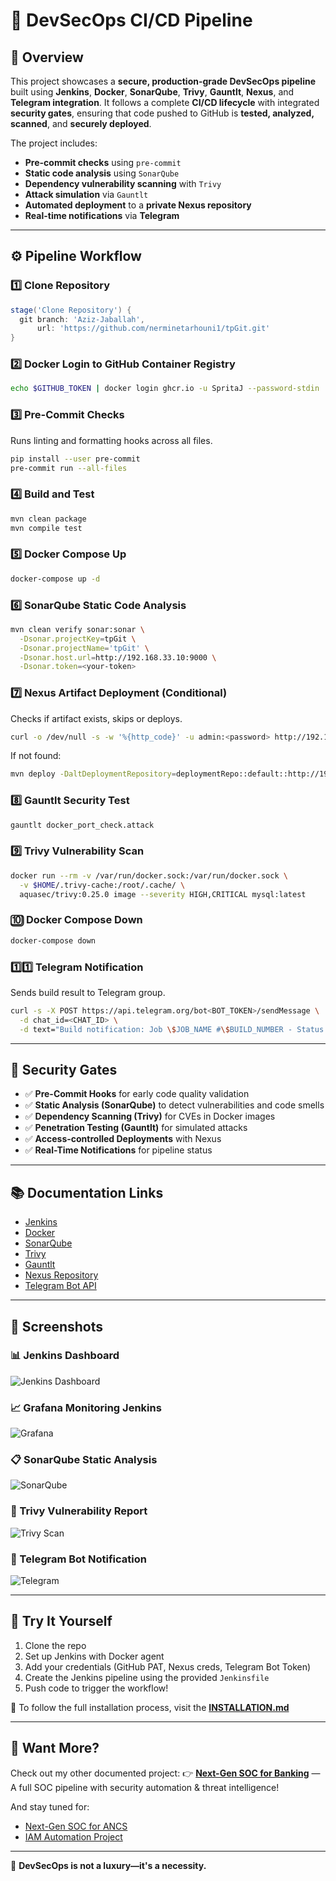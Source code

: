 # 🔐 DevSecOps CI/CD Pipeline

## 📌 Overview
This project showcases a **secure, production-grade DevSecOps pipeline** built using **Jenkins**, **Docker**, **SonarQube**, **Trivy**, **Gauntlt**, **Nexus**, and **Telegram integration**. It follows a complete **CI/CD lifecycle** with integrated **security gates**, ensuring that code pushed to GitHub is **tested, analyzed, scanned**, and **securely deployed**.

The project includes:
- **Pre-commit checks** using `pre-commit`
- **Static code analysis** using `SonarQube`
- **Dependency vulnerability scanning** with `Trivy`
- **Attack simulation** via `Gauntlt`
- **Automated deployment** to a **private Nexus repository**
- **Real-time notifications** via **Telegram**

---

## ⚙️ Pipeline Workflow

### **1️⃣ Clone Repository**
```groovy
stage('Clone Repository') {
  git branch: 'Aziz-Jaballah',
      url: 'https://github.com/nerminetarhouni1/tpGit.git'
}
```

### **2️⃣ Docker Login to GitHub Container Registry**
```sh
echo $GITHUB_TOKEN | docker login ghcr.io -u SpritaJ --password-stdin
```

### **3️⃣ Pre-Commit Checks**
Runs linting and formatting hooks across all files.
```sh
pip install --user pre-commit
pre-commit run --all-files
```

### **4️⃣ Build and Test**
```sh
mvn clean package
mvn compile test
```

### **5️⃣ Docker Compose Up**
```sh
docker-compose up -d
```

### **6️⃣ SonarQube Static Code Analysis**
```sh
mvn clean verify sonar:sonar \
  -Dsonar.projectKey=tpGit \
  -Dsonar.projectName='tpGit' \
  -Dsonar.host.url=http://192.168.33.10:9000 \
  -Dsonar.token=<your-token>
```

### **7️⃣ Nexus Artifact Deployment (Conditional)**
Checks if artifact exists, skips or deploys.
```sh
curl -o /dev/null -s -w '%{http_code}' -u admin:<password> http://192.168.33.10:8081/repository/maven-releases/...jar
```
If not found:
```sh
mvn deploy -DaltDeploymentRepository=deploymentRepo::default::http://192.168.33.10:8081/repository/maven-releases/
```

### **8️⃣ Gauntlt Security Test**
```sh
gauntlt docker_port_check.attack
```

### **9️⃣ Trivy Vulnerability Scan**
```sh
docker run --rm -v /var/run/docker.sock:/var/run/docker.sock \
  -v $HOME/.trivy-cache:/root/.cache/ \
  aquasec/trivy:0.25.0 image --severity HIGH,CRITICAL mysql:latest
```

### **🔟 Docker Compose Down**
```sh
docker-compose down
```

### **1️⃣1️⃣ Telegram Notification**
Sends build result to Telegram group.
```sh
curl -s -X POST https://api.telegram.org/bot<BOT_TOKEN>/sendMessage \
  -d chat_id=<CHAT_ID> \
  -d text="Build notification: Job \$JOB_NAME #\$BUILD_NUMBER - Status: \$BUILD_STATUS"
```

---

## 🔐 Security Gates
- ✅ **Pre-Commit Hooks** for early code quality validation
- ✅ **Static Analysis (SonarQube)** to detect vulnerabilities and code smells
- ✅ **Dependency Scanning (Trivy)** for CVEs in Docker images
- ✅ **Penetration Testing (Gauntlt)** for simulated attacks
- ✅ **Access-controlled Deployments** with Nexus
- ✅ **Real-Time Notifications** for pipeline status

---

## 📚 Documentation Links
- [Jenkins](https://www.jenkins.io/doc/)
- [Docker](https://docs.docker.com/)
- [SonarQube](https://docs.sonarsource.com/)
- [Trivy](https://aquasecurity.github.io/trivy/)
- [Gauntlt](https://github.com/gauntlt/gauntlt)
- [Nexus Repository](https://help.sonatype.com/repomanager3)
- [Telegram Bot API](https://core.telegram.org/bots/api)

---

## 📸 Screenshots

### 📊 Jenkins Dashboard
![Jenkins Dashboard](../images/jenkins.png)

### 📈 Grafana Monitoring Jenkins
![Grafana](../images/grafana.png)

### 📋 SonarQube Static Analysis
![SonarQube](../images/sonarqube.png)

### 🧪 Trivy Vulnerability Report
![Trivy Scan](../images/trivy.png)

### 📲 Telegram Bot Notification
![Telegram](../images/telegram.png)

---

## 🚀 Try It Yourself
1. Clone the repo
2. Set up Jenkins with Docker agent
3. Add your credentials (GitHub PAT, Nexus creds, Telegram Bot Token)
4. Create the Jenkins pipeline using the provided `Jenkinsfile`
5. Push code to trigger the workflow!

📘 To follow the full installation process, visit the **[INSTALLATION.md](INSTALLATION.md)**

---

## 👀 Want More?
Check out my other documented project:
👉 **[Next-Gen SOC for Banking](../next-gen-soc-banking/README.md)** — A full SOC pipeline with security automation & threat intelligence!

And stay tuned for:
- [Next-Gen SOC for ANCS](../next-gen-soc-ancs/README.md)
- [IAM Automation Project](../iam/README.md)

---

🔐 **DevSecOps is not a luxury—it's a necessity.**
